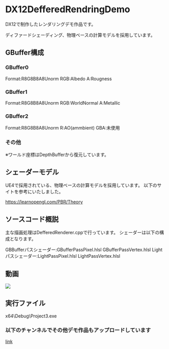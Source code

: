 # DX12DefferedRendringDemo
DX12で制作したレンダリングデモ作品です。

ディファードシェーディング、物理ベースの計算モデルを採用しています。

## GBuffer構成
### GBuffer0
Format:R8G8B8A8Unorm
RGB:Albedo
A:Rougness

### GBuffer1
Format:R8G8B8A8Unorm
RGB:WorldNormal
A:Metallic

### GBuffer2
Format:R8G8B8A8Unorm
R:AO(ammbient)
GBA:未使用

### その他
※ワールド座標はDepthBufferから復元しています。

## シェーダーモデル
UE4で採用されている、物理ベースの計算モデルを採用しています。
以下のサイトを参考にいたしました。

https://learnopengl.com/PBR/Theory

## ソースコード概説
主な描画処理はDefferedRenderer.cppで行っています。
シェーダーは以下の構成となります。

GBBufferパスシェーダー:GBufferPassPixel.hlsl GBufferPassVertex.hlsl
Lightパスシェーダー:LightPassPixel.hlsl LightPassVertex.hlsl
## 動画

[![](https://img.youtube.com/vi/jouK1hIypUA/0.jpg)](https://www.youtube.com/watch?v=jouK1hIypUA)

## 実行ファイル
x64\Debug\\Project3.exe

### 以下のチャンネルでその他デモ作品もアップロードしています
[link](https://www.youtube.com/channel/UC01yHOlNz_1FV1cxvnLI26A)
